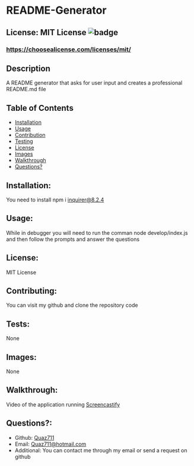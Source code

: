 # README-Generator

  ## License: MIT License ![badge](https://img.shields.io/badge/license-MITLicense-orange)
  ###  https://choosealicense.com/licenses/mit/

  ## Description
  A README generator that asks for user input and creates a professional README.md file

  ## Table of Contents 
  - [Installation](#installation)
  - [Usage](#usage)
  - [Contribution](#contributing)
  - [Testing](#tests)
  - [License](#license)
  - [Images](#images)
  - [Walkthrough](#walkthrough)
  - [Questions?](#questions)
    
  ## Installation:
  You need to install npm i inquirer@8.2.4

  ## Usage:
  While in debugger you will need to run the comman node develop/index.js and then follow the prompts and answer the questions

  ## License:
  MIT License

  ## Contributing:
  You can visit my github and clone the repository code

  ## Tests:
  None
  
  ## Images:
  None

  ## Walkthrough:
  Video of the application running
  [Screencastify](https://drive.google.com/file/d/1uAL9Czkndyw251Cx2OyZ4cs2F19W0F0v/view)

  ## Questions?:
  - Github: [Quaz711](https://github.com/Quaz711)
  - Email: Quaz711@hotmail.com
  - Additional: You can contact me through my email or send a request on github